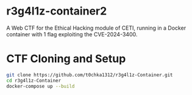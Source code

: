 # r3g4l1z-container2
A Web CTF for the Ethical Hacking module of CETI, running in a Docker container with 1 flag exploiting the CVE-2024-3400.

# CTF Cloning and Setup
```bash
git clone https://github.com/t0chka1312/r3g4l1z-Container.git
cd r3g4l1z-Container
docker-compose up --build
